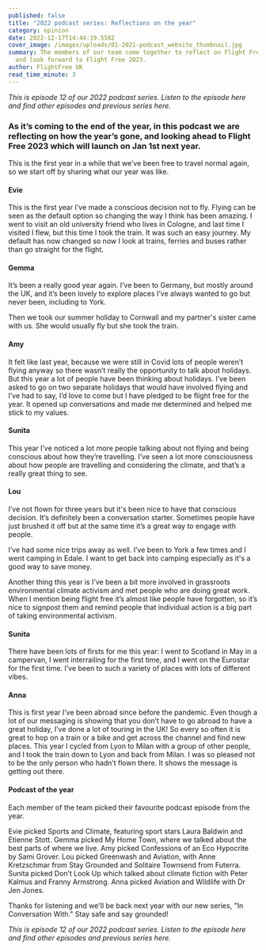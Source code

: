 ```yaml
---
published: false
title: "2022 podcast series: Reflections on the year"
category: opinion
date: 2022-12-17T14:44:19.558Z
cover_image: /images/uploads/01-2021-podcast_website_thumbnail.jpg
summary: The members of our team come together to reflect on Flight Free 2022
  and look forward to Flight Free 2023.
author: FlightFree UK
read_time_minute: 3
---
```

*T﻿his is episode 12 of our 2022 podcast series. Listen to the episode here and find other episodes and previous series here.*

### As it’s coming to the end of the year, in this podcast we are reflecting on how the year’s gone, and looking ahead to Flight Free 2023 which will launch on Jan 1st next year.

This is the first year in a while that we’ve been free to travel normal again, so we start off by sharing what our year was like.

#### Evie

This is the first year I’ve made a conscious decision not to fly. Flying can be seen as the default option so changing the way I think has been amazing. I went to visit an old university friend who lives in Cologne, and last time I visited I flew, but this time I took the train. It was such an easy journey. My default has now changed so now I look at trains, ferries and buses rather than go straight for the flight.

#### Gemma

It’s been a really good year again. I’ve been to Germany, but mostly around the UK, and it’s been lovely to explore places I’ve always wanted to go but never been, including to York.

Then we took our summer holiday to Cornwall and my partner's sister came with us. She would usually fly but she took the train.

#### Amy

It felt like last year, because we were still in Covid lots of people weren’t flying anyway so there wasn’t really the opportunity to talk about holidays. But this year a lot of people have been thinking about holidays. I’ve been asked to go on two separate holidays that would have involved flying and I’ve had to say, I’d love to come but I have pledged to be flight free for the year. It opened up conversations and made me determined and helped me stick to my values. 

#### Sunita

This year I’ve noticed a lot more people talking about not flying and being conscious about how they’re travelling. I’ve seen a lot more consciousness about how people are travelling and considering the climate, and that’s a really great thing to see.

#### Lou

I’ve not flown for three years but it's been nice to have that conscious decision. It’s definitely been a conversation starter. Sometimes people have just brushed it off but at the same time it’s a great way to engage with people. 

I’ve had some nice trips away as well. I’ve been to York a few times and I went camping in Edale. I want to get back into camping especially as it's a good way to save money. 

Another thing this year is I’ve been a bit more involved in grassroots environmental climate activism and met people who are doing great work. When I mention being flight free it’s almost like people have forgotten, so it’s nice to signpost them and remind people that individual action is a big part of taking environmental activism.

#### Sunita

There have been lots of firsts for me this year: I went to Scotland in May in a campervan, I went interrailing for the first time, and I went on the Eurostar for the first time. I’ve been to such a variety of places with lots of different vibes. 

#### Anna

This is first year I’ve been abroad since before the pandemic. Even though a lot of our messaging is showing that you don’t have to go abroad to have a great holiday, I’ve done a lot of touring in the UK! So every so often it is great to hop on a train or a bike and get across the channel and find new places. This year I cycled from Lyon to Milan with a group of other people, and I took the train down to Lyon and back from Milan. I was so pleased not to be the only person who hadn’t flown there. It shows the message is getting out there.

#### Podcast of the year

Each member of the team picked their favourite podcast episode from the year. 

Evie picked Sports and Climate, featuring sport stars Laura Baldwin and Etienne Stott. Gemma picked My Home Town, where we talked about the best parts of where we live. Amy picked Confessions of an Eco Hypocrite by Sami Grover. Lou picked Greenwash and Aviation, with Anne Kretzschmar from Stay Grounded and Solitaire Townsend from Futerra. Sunita picked Don’t Look Up which talked about climate fiction with Peter Kalmus and Franny Armstrong. Anna picked Aviation and Wildlife with Dr Jen Jones. 

Thanks for listening and we'll be back next year with our new series, "In Conversation With." Stay safe and say grounded!

*T﻿his is episode 12 of our 2022 podcast series. Listen to the episode here and find other episodes and previous series here.*